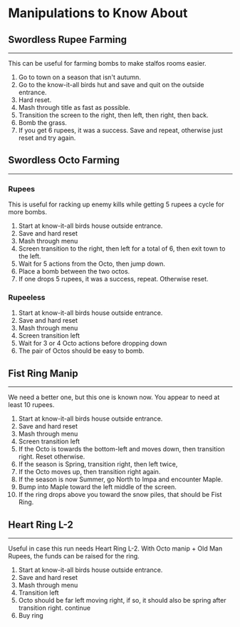 # Manipulations to Know About
## Swordless Rupee Farming
---
This can be useful for farming bombs to make stalfos rooms easier.

1. Go to town on a season that isn't autumn.
2. Go to the know-it-all birds hut and save and quit on the outside entrance.
3. Hard reset.
4. Mash through title as fast as possible.
5. Transition the screen to the right, then left, then right, then back.
6. Bomb the grass.
7. If you get 6 rupees, it was a success. Save and repeat, otherwise just reset and try again.

## Swordless Octo Farming
---
### Rupees
This is useful for racking up enemy kills while getting 5 rupees a cycle for more bombs.

1. Start at know-it-all birds house outside entrance.
2. Save and hard reset
3. Mash through menu
4. Screen transition to the right, then left for a total of 6, then exit town to the left.
5. Wait for 5 actions from the Octo, then jump down.
6. Place a bomb between the two octos.
7. If one drops 5 rupees, it was a success, repeat. Otherwise reset.

### Rupeeless
1. Start at know-it-all birds house outside entrance.
2. Save and hard reset
3. Mash through menu
4. Screen transition left
5. Wait for 3 or 4 Octo actions before dropping down
6. The pair of Octos should be easy to bomb.


## Fist Ring Manip
---
We need a better one, but this one is known now.
You appear to need at least 10 rupees.

1. Start at know-it-all birds house outside entrance.
2. Save and hard reset
3. Mash through menu
4. Screen transition left
5. If the Octo is towards the bottom-left and moves down, then transition right. Reset otherwise.
6. If the season is Spring, transition right, then left twice,
7. If the Octo moves up, then transition right again.
8. If the season is now Summer, go North to Impa and encounter Maple.
9. Bump into Maple toward the left middle of the screen.
10. If the ring drops above you toward the snow piles, that should be Fist Ring.


## Heart Ring L-2
---
Useful in case this run needs Heart Ring L-2. With Octo manip + Old Man Rupees, the funds can be raised for the ring.

1. Start at know-it-all birds house outside entrance.
2. Save and hard reset
3. Mash through menu
4. Transition left
5. Octo should be far left moving right, if so, it should also be spring after transition right. continue
5. Buy ring
